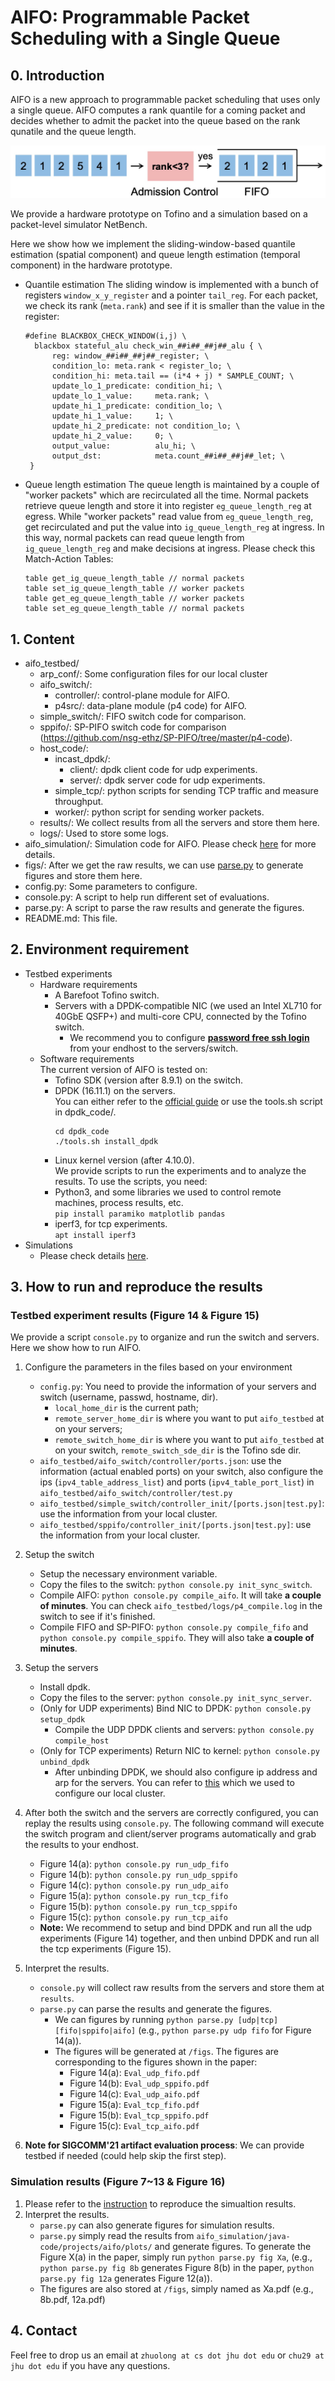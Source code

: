 # AIFO: Programmable Packet Scheduling with a Single Queue

## 0. Introduction<br>
AIFO is a new approach to programmable packet scheduling that uses only a single queue.
AIFO computes a rank quantile for a coming packet and decides whether to admit the packet into the queue based on the rank qunatile and the queue length.

![10b](doc/aifo.jpg)

We provide a hardware prototype on Tofino and a simulation based on a packet-level simulator NetBench. 

Here we show how we implement the sliding-window-based quantile estimation (spatial component) and queue length estimation (temporal component) in the hardware prototype.
- Quantile estimation
  The sliding window is implemented with a bunch of registers `window_x_y_register` and a pointer `tail_reg`. For each packet, we check its rank (`meta.rank`) and see if it is smaller than the value in the register:
  ```p4
  #define BLACKBOX_CHECK_WINDOW(i,j) \
    blackbox stateful_alu check_win_##i##_##j##_alu { \
        reg: window_##i##_##j##_register; \
        condition_lo: meta.rank < register_lo; \
        condition_hi: meta.tail == (i*4 + j) * SAMPLE_COUNT; \
        update_lo_1_predicate: condition_hi; \
        update_lo_1_value:     meta.rank; \
        update_hi_1_predicate: condition_lo; \
        update_hi_1_value:     1; \
        update_hi_2_predicate: not condition_lo; \
        update_hi_2_value:     0; \
        output_value:          alu_hi; \
        output_dst:            meta.count_##i##_##j##_let; \
   }
  ```

- Queue length estimation
  The queue length is maintained by a couple of "worker packets" which are recirculated all the time. Normal packets retrieve queue length and store it into register `eg_queue_length_reg` at egress. While "worker packets" read value from `eg_queue_length_reg`, get recirculated and put the value into `ig_queue_length_reg` at ingress. In this way, normal packets can read queue length from `ig_queue_length_reg` and make decisions at ingress.
  Please check this Match-Action Tables:
  ```p4
  table get_ig_queue_length_table // normal packets
  table set_ig_queue_length_table // worker packets
  table get_eg_queue_length_table // worker packets
  table set_eg_queue_length_table // normal packets
  ```

## 1. Content<br>
- aifo_testbed/<br>
  - arp_conf/: Some configuration files for our local cluster<br>
  - aifo_switch/:<br>
    - controller/: control-plane module for AIFO.<br>
    - p4src/: data-plane module (p4 code) for AIFO.<br>
  - simple_switch/: FIFO switch code for comparison.<br>
  - sppifo/: SP-PIFO switch code for comparison (https://github.com/nsg-ethz/SP-PIFO/tree/master/p4-code).<br>  
  - host_code/:<br>
    - incast_dpdk/:<br>
      - client/: dpdk client code for udp experiments.<br>
      - server/: dpdk server code for udp experiments.<br>
    - simple_tcp/: python scripts for sending TCP traffic and measure throughput.<br>
    - worker/: python script for sending worker packets.<br>
  - results/: We collect results from all the servers and store them here.<br>
  - logs/: Used to store some logs.<br>
- aifo_simulation/: Simulation code for AIFO. Please check [here](aifo_simulation/java-code/README.md) for more details.<br>
- figs/: After we get the raw results, we can use [parse.py](parse.py) to generate figures and store them here.<br>
- config.py: Some parameters to configure.<br>
- console.py: A script to help run different set of evaluations.<br>
- parse.py: A script to parse the raw results and generate the figures.<br>
- README.md: This file.<br>

## 2. Environment requirement<br>
- Testbed experiments<br>
  - Hardware requirements<br>
    - A Barefoot Tofino switch.<br>
    - Servers with a DPDK-compatible NIC (we used an Intel XL710 for 40GbE QSFP+) and multi-core CPU, connected by the Tofino switch.<br>
      - We recommend you to configure [**password free ssh login**](https://www.google.com/search?q=password+free+ssh+login) from your endhost to the servers/switch.
  - Software requirements<br>
    The current version of AIFO is tested on:<br>
      - Tofino SDK (version after 8.9.1) on the switch.<br>
      - DPDK (16.11.1) on the servers.<br>
        You can either refer to the [official guide](https://doc.dpdk.org/guides/linux_gsg/quick_start.html) or use the tools.sh script in dpdk_code/.
        ```shell
        cd dpdk_code
        ./tools.sh install_dpdk
        ```
      - Linux kernel version (after 4.10.0).<br>
    We provide scripts to run the experiments and to analyze the results. To use the scripts, you need:
    - Python3, and some libraries we used to control remote machines, process results, etc.<br>
      ```pip install paramiko matplotlib pandas```
    - iperf3, for tcp experiments.<br>
      ```apt install iperf3```
- Simulations<br>
  - Please check details [here](aifo_simulation/java-code/README.md).
  
## 3. How to run and reproduce the results<br>
### Testbed experiment results (Figure 14 & Figure 15)

We provide a script `console.py` to organize and run the switch and servers. Here we show how to run AIFO.
1. Configure the parameters in the files based on your environment
   - `config.py`: You need to provide the information of your servers and switch (username, passwd, hostname, dir). 
     - `local_home_dir` is the current path;
     - `remote_server_home_dir` is where you want to put `aifo_testbed` at on your servers;
     - `remote_switch_home_dir` is where you want to put `aifo_testbed` at on your switch, `remote_switch_sde_dir` is the Tofino sde dir.
   - `aifo_testbed/aifo_switch/controller/ports.json`: use the information (actual enabled ports) on your switch, also configure the ips (`ipv4_table_address_list`) and ports (`ipv4_table_port_list`) in `aifo_testbed/aifo_switch/controller/test.py`
   - `aifo_testbed/simple_switch/controller_init/[ports.json|test.py]`: use the information from your local cluster.
   - `aifo_testbed/sppifo/controller_init/[ports.json|test.py]`: use the information from your local cluster.
2. Setup the switch
   - Setup the necessary environment variable.
   - Copy the files to the switch: `python console.py init_sync_switch`.
   - Compile AIFO: `python console.py compile_aifo`.
    It will take **a couple of minutes**. You can check `aifo_testbed/logs/p4_compile.log` in the switch to see if it's finished.
   - Compile FIFO and SP-PIFO: `python console.py compile_fifo` and `python console.py compile_sppifo`.
    They will also take **a couple of minutes**.
3. Setup the servers
   - Install dpdk.
   - Copy the files to the server: `python console.py init_sync_server`.
   - (Only for UDP experiments) Bind NIC to DPDK: `python console.py setup_dpdk`
     - Compile the UDP DPDK clients and servers: `python console.py compile_host`
   - (Only for TCP experiments) Return NIC to kernel: `python console.py unbind_dpdk`
     - After unbinding DPDK, we should also configure ip address and arp for the servers. You can refer to [this](aifo_testbed/arp_conf) which we used to configure our local cluster.
4. After both the switch and the servers are correctly configured, you can replay the results using `console.py`. The following command will execute the switch program and client/server programs automatically and grab the results to your endhost.
   - Figure 14(a): `python console.py run_udp_fifo`
   - Figure 14(b): `python console.py run_udp_sppifo`
   - Figure 14(c): `python console.py run_udp_aifo`
   - Figure 15(a): `python console.py run_tcp_fifo` 
   - Figure 15(b): `python console.py run_tcp_sppifo` 
   - Figure 15(c): `python console.py run_tcp_aifo` 
   - **Note:** We recommend to setup and bind DPDK and run all the udp experiments (Figure 14) together, and then unbind DPDK and run all the tcp experiments (Figure 15).
5. Interpret the results.
   - `console.py` will collect raw results from the servers and store them at `results`.
   - `parse.py` can parse the results and generate the figures.
     - We can figures by running `python parse.py [udp|tcp] [fifo|sppifo|aifo]` (e.g., `python parse.py udp fifo` for Figure 14(a)). 
     - The figures will be generated at `/figs`. The figures are corresponding to the figures shown in the paper:
       - Figure 14(a): `Eval_udp_fifo.pdf` 
       - Figure 14(b): `Eval_udp_sppifo.pdf`
       - Figure 14(c): `Eval_udp_aifo.pdf` 
       - Figure 15(a): `Eval_tcp_fifo.pdf` 
       - Figure 15(b): `Eval_tcp_sppifo.pdf` 
       - Figure 15(c): `Eval_tcp_aifo.pdf` 

6. **Note for SIGCOMM'21 artifact evaluation process**: We can provide testbed if needed (could help skip the first step).

<!-- 7. Other commands<br>
   There are also some other commands you can use:
   - `python console.py [sync_switch|sync_host]`<br>
     Incrementally sync files to switch/servers
   - `python console.py ` -->
### Simulation results (Figure 7~13 & Figure 16)
1. Please refer to the [instruction](aifo_simulation/java-code/README.md) to reproduce the simualtion results.
2. Interpret the results.
   - `parse.py` can also generate figures for simulation results.
   - `parse.py` simply read the results from `aifo_simulation/java-code/projects/aifo/plots/` and generate figures. To generate the Figure X(a) in the paper, simply run `python parse.py fig Xa`, (e.g., `python parse.py fig 8b` generates Figure 8(b) in the paper, `python parse.py fig 12a` generates Figure 12(a)).
   - The figures are also stored at `/figs`, simply named as Xa.pdf (e.g., 8b.pdf, 12a.pdf)
## 4. Contact<br>
Feel free to drop us an email at `zhuolong at cs dot jhu dot edu` or `chu29 at jhu dot edu` if you have any questions.

